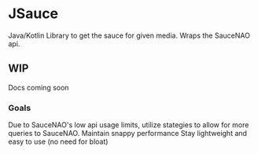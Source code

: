# JSauce
Java/Kotlin Library to get the sauce for given media. Wraps the SauceNAO api. 

## WIP
Docs coming soon

### Goals
Due to SauceNAO's low api usage limits, utilize stategies to allow for more queries to SauceNAO. 
Maintain snappy performance
Stay lightweight and easy to use (no need for bloat)
